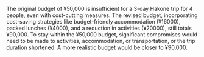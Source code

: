 The original budget of ¥50,000 is insufficient for a 3-day Hakone trip for 4 people, even with cost-cutting measures.  The revised budget, incorporating cost-saving strategies like budget-friendly accommodation (¥16000), packed lunches (¥4000), and a reduction in activities (¥20000), still totals ¥90,000. To stay within the ¥50,000 budget, significant compromises would need to be made to activities, accommodation, or transportation, or the trip duration shortened.  A more realistic budget would be closer to ¥90,000.